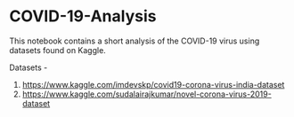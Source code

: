 # COVID-19-Analysis
This notebook contains a short analysis of the COVID-19 virus using datasets found on Kaggle.

Datasets - 
1) https://www.kaggle.com/imdevskp/covid19-corona-virus-india-dataset
2) https://www.kaggle.com/sudalairajkumar/novel-corona-virus-2019-dataset

